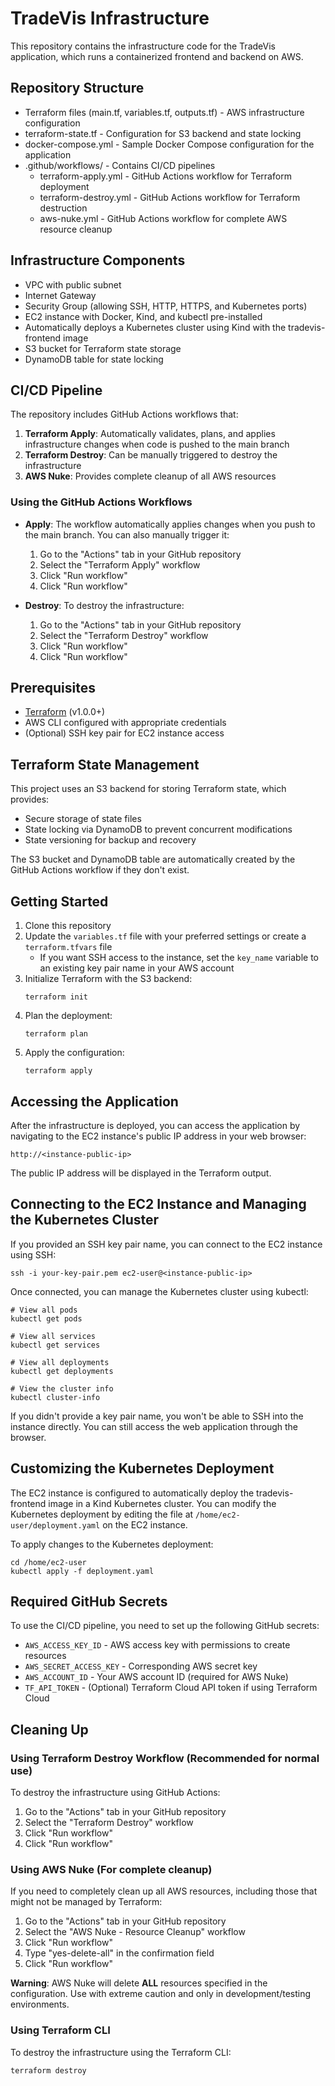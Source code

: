 # TradeVis Infrastructure

This repository contains the infrastructure code for the TradeVis application, which runs a containerized frontend and backend on AWS.

## Repository Structure

- Terraform files (main.tf, variables.tf, outputs.tf) - AWS infrastructure configuration
- terraform-state.tf - Configuration for S3 backend and state locking
- docker-compose.yml - Sample Docker Compose configuration for the application
- .github/workflows/ - Contains CI/CD pipelines
  - terraform-apply.yml - GitHub Actions workflow for Terraform deployment
  - terraform-destroy.yml - GitHub Actions workflow for Terraform destruction
  - aws-nuke.yml - GitHub Actions workflow for complete AWS resource cleanup

## Infrastructure Components

- VPC with public subnet
- Internet Gateway
- Security Group (allowing SSH, HTTP, HTTPS, and Kubernetes ports)
- EC2 instance with Docker, Kind, and kubectl pre-installed
- Automatically deploys a Kubernetes cluster using Kind with the tradevis-frontend image
- S3 bucket for Terraform state storage
- DynamoDB table for state locking

## CI/CD Pipeline

The repository includes GitHub Actions workflows that:

1. **Terraform Apply**: Automatically validates, plans, and applies infrastructure changes when code is pushed to the main branch
2. **Terraform Destroy**: Can be manually triggered to destroy the infrastructure
3. **AWS Nuke**: Provides complete cleanup of all AWS resources

### Using the GitHub Actions Workflows

- **Apply**: The workflow automatically applies changes when you push to the main branch. You can also manually trigger it:
  1. Go to the "Actions" tab in your GitHub repository
  2. Select the "Terraform Apply" workflow
  3. Click "Run workflow"
  4. Click "Run workflow"

- **Destroy**: To destroy the infrastructure:
  1. Go to the "Actions" tab in your GitHub repository
  2. Select the "Terraform Destroy" workflow
  3. Click "Run workflow"
  4. Click "Run workflow"

## Prerequisites

- [Terraform](https://www.terraform.io/downloads.html) (v1.0.0+)
- AWS CLI configured with appropriate credentials
- (Optional) SSH key pair for EC2 instance access

## Terraform State Management

This project uses an S3 backend for storing Terraform state, which provides:
- Secure storage of state files
- State locking via DynamoDB to prevent concurrent modifications
- State versioning for backup and recovery

The S3 bucket and DynamoDB table are automatically created by the GitHub Actions workflow if they don't exist.

## Getting Started

1. Clone this repository
2. Update the `variables.tf` file with your preferred settings or create a `terraform.tfvars` file
   - If you want SSH access to the instance, set the `key_name` variable to an existing key pair name in your AWS account
3. Initialize Terraform with the S3 backend:
   ```
   terraform init
   ```
4. Plan the deployment:
   ```
   terraform plan
   ```
5. Apply the configuration:
   ```
   terraform apply
   ```

## Accessing the Application

After the infrastructure is deployed, you can access the application by navigating to the EC2 instance's public IP address in your web browser:

```
http://<instance-public-ip>
```

The public IP address will be displayed in the Terraform output.

## Connecting to the EC2 Instance and Managing the Kubernetes Cluster

If you provided an SSH key pair name, you can connect to the EC2 instance using SSH:

```
ssh -i your-key-pair.pem ec2-user@<instance-public-ip>
```

Once connected, you can manage the Kubernetes cluster using kubectl:

```
# View all pods
kubectl get pods

# View all services
kubectl get services

# View all deployments
kubectl get deployments

# View the cluster info
kubectl cluster-info
```

If you didn't provide a key pair name, you won't be able to SSH into the instance directly. You can still access the web application through the browser.

## Customizing the Kubernetes Deployment

The EC2 instance is configured to automatically deploy the tradevis-frontend image in a Kind Kubernetes cluster. You can modify the Kubernetes deployment by editing the file at `/home/ec2-user/deployment.yaml` on the EC2 instance.

To apply changes to the Kubernetes deployment:

```
cd /home/ec2-user
kubectl apply -f deployment.yaml
```

## Required GitHub Secrets

To use the CI/CD pipeline, you need to set up the following GitHub secrets:

- `AWS_ACCESS_KEY_ID` - AWS access key with permissions to create resources
- `AWS_SECRET_ACCESS_KEY` - Corresponding AWS secret key
- `AWS_ACCOUNT_ID` - Your AWS account ID (required for AWS Nuke)
- `TF_API_TOKEN` - (Optional) Terraform Cloud API token if using Terraform Cloud

## Cleaning Up

### Using Terraform Destroy Workflow (Recommended for normal use)

To destroy the infrastructure using GitHub Actions:
1. Go to the "Actions" tab in your GitHub repository
2. Select the "Terraform Destroy" workflow
3. Click "Run workflow"
4. Click "Run workflow"

### Using AWS Nuke (For complete cleanup)

If you need to completely clean up all AWS resources, including those that might not be managed by Terraform:

1. Go to the "Actions" tab in your GitHub repository
2. Select the "AWS Nuke - Resource Cleanup" workflow
3. Click "Run workflow"
4. Type "yes-delete-all" in the confirmation field
5. Click "Run workflow"

**Warning**: AWS Nuke will delete **ALL** resources specified in the configuration. Use with extreme caution and only in development/testing environments.

### Using Terraform CLI

To destroy the infrastructure using the Terraform CLI:

```
terraform destroy
``` 